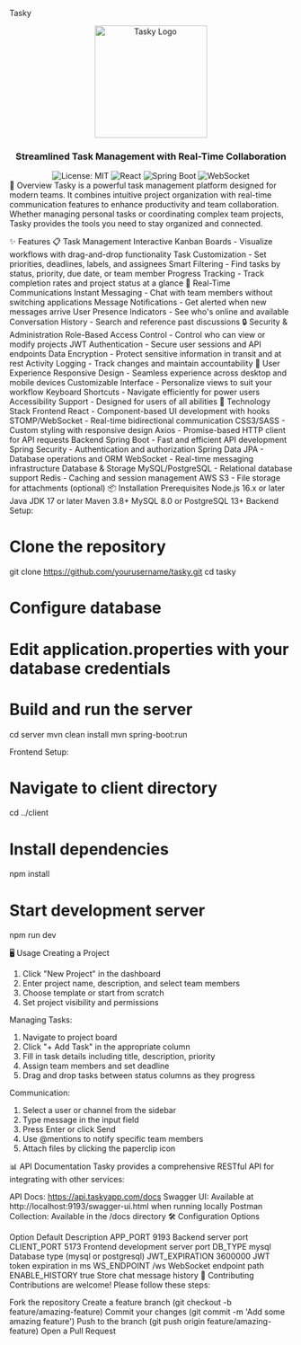 Tasky
<div align="center"> <img src="https://raw.githubusercontent.com/yourusername/tasky/main/client/public/tasky-logo.png" alt="Tasky Logo" width="200"> <h3>Streamlined Task Management with Real-Time Collaboration</h3>

<img alt="License: MIT" src="https://img.shields.io/badge/License-MIT-blue.svg">
<img alt="React" src="https://img.shields.io/badge/React-18.x-61DAFB?logo=react">
<img alt="Spring Boot" src="https://img.shields.io/badge/Spring_Boot-3.x-6DB33F?logo=spring-boot">
<img alt="WebSocket" src="https://img.shields.io/badge/WebSocket-Enabled-4caf50">
</div>
📖 Overview
Tasky is a powerful task management platform designed for modern teams. It combines intuitive project organization with real-time communication features to enhance productivity and team collaboration. Whether managing personal tasks or coordinating complex team projects, Tasky provides the tools you need to stay organized and connected.

✨ Features
📋 Task Management
Interactive Kanban Boards - Visualize workflows with drag-and-drop functionality
Task Customization - Set priorities, deadlines, labels, and assignees
Smart Filtering - Find tasks by status, priority, due date, or team member
Progress Tracking - Track completion rates and project status at a glance
💬 Real-Time Communications
Instant Messaging - Chat with team members without switching applications
Message Notifications - Get alerted when new messages arrive
User Presence Indicators - See who's online and available
Conversation History - Search and reference past discussions
🔒 Security & Administration
Role-Based Access Control - Control who can view or modify projects
JWT Authentication - Secure user sessions and API endpoints
Data Encryption - Protect sensitive information in transit and at rest
Activity Logging - Track changes and maintain accountability
🎨 User Experience
Responsive Design - Seamless experience across desktop and mobile devices
Customizable Interface - Personalize views to suit your workflow
Keyboard Shortcuts - Navigate efficiently for power users
Accessibility Support - Designed for users of all abilities
🚀 Technology Stack
Frontend
React - Component-based UI development with hooks
STOMP/WebSocket - Real-time bidirectional communication
CSS3/SASS - Custom styling with responsive design
Axios - Promise-based HTTP client for API requests
Backend
Spring Boot - Fast and efficient API development
Spring Security - Authentication and authorization
Spring Data JPA - Database operations and ORM
WebSocket - Real-time messaging infrastructure
Database & Storage
MySQL/PostgreSQL - Relational database support
Redis - Caching and session management
AWS S3 - File storage for attachments (optional)
📦 Installation
Prerequisites
Node.js 16.x or later
Java JDK 17 or later
Maven 3.8+
MySQL 8.0 or PostgreSQL 13+
Backend Setup:

# Clone the repository
git clone https://github.com/yourusername/tasky.git
cd tasky

# Configure database
# Edit application.properties with your database credentials

# Build and run the server
cd server
mvn clean install
mvn spring-boot:run

Frontend Setup:

# Navigate to client directory
cd ../client

# Install dependencies
npm install

# Start development server
npm run dev

🖥️ Usage
Creating a Project

1. Click "New Project" in the dashboard
2. Enter project name, description, and select team members
3. Choose template or start from scratch
4. Set project visibility and permissions

Managing Tasks:
1. Navigate to project board
2. Click "+ Add Task" in the appropriate column
3. Fill in task details including title, description, priority
4. Assign team members and set deadline
5. Drag and drop tasks between status columns as they progress

Communication:
1. Select a user or channel from the sidebar
2. Type message in the input field
3. Press Enter or click Send
4. Use @mentions to notify specific team members
5. Attach files by clicking the paperclip icon

📊 API Documentation
Tasky provides a comprehensive RESTful API for integrating with other services:

API Docs: https://api.taskyapp.com/docs
Swagger UI: Available at http://localhost:9193/swagger-ui.html when running locally
Postman Collection: Available in the /docs directory
🛠️ Configuration Options

Option	Default	Description
APP_PORT	9193	Backend server port
CLIENT_PORT	5173	Frontend development server port
DB_TYPE	mysql	Database type (mysql or postgresql)
JWT_EXPIRATION	3600000	JWT token expiration in ms
WS_ENDPOINT	/ws	WebSocket endpoint path
ENABLE_HISTORY	true	Store chat message history
🤝 Contributing
Contributions are welcome! Please follow these steps:

Fork the repository
Create a feature branch (git checkout -b feature/amazing-feature)
Commit your changes (git commit -m 'Add some amazing feature')
Push to the branch (git push origin feature/amazing-feature)
Open a Pull Request

